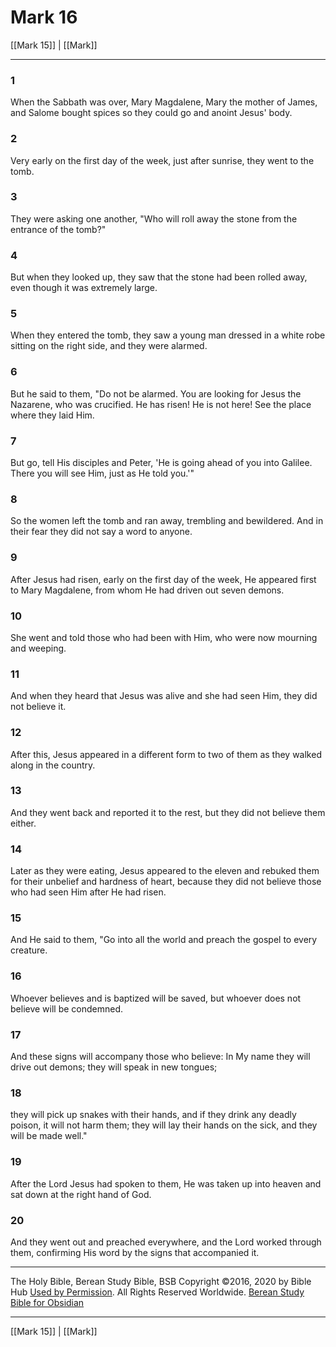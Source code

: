# Mark 16

[[Mark 15]] | [[Mark]]

---

### 1
When the Sabbath was over, Mary Magdalene, Mary the mother of James, and Salome bought spices so they could go and anoint Jesus' body.

### 2
Very early on the first day of the week, just after sunrise, they went to the tomb.

### 3
They were asking one another, "Who will roll away the stone from the entrance of the tomb?"

### 4
But when they looked up, they saw that the stone had been rolled away, even though it was extremely large.

### 5
When they entered the tomb, they saw a young man dressed in a white robe sitting on the right side, and they were alarmed.

### 6
But he said to them, "Do not be alarmed. You are looking for Jesus the Nazarene, who was crucified. He has risen! He is not here! See the place where they laid Him.

### 7
But go, tell His disciples and Peter, 'He is going ahead of you into Galilee. There you will see Him, just as He told you.'"

### 8
So the women left the tomb and ran away, trembling and bewildered. And in their fear they did not say a word to anyone.

### 9
After Jesus had risen, early on the first day of the week, He appeared first to Mary Magdalene, from whom He had driven out seven demons.

### 10
She went and told those who had been with Him, who were now mourning and weeping.

### 11
And when they heard that Jesus was alive and she had seen Him, they did not believe it.

### 12
After this, Jesus appeared in a different form to two of them as they walked along in the country.

### 13
And they went back and reported it to the rest, but they did not believe them either.

### 14
Later as they were eating, Jesus appeared to the eleven and rebuked them for their unbelief and hardness of heart, because they did not believe those who had seen Him after He had risen.

### 15
And He said to them, "Go into all the world and preach the gospel to every creature.

### 16
Whoever believes and is baptized will be saved, but whoever does not believe will be condemned.

### 17
And these signs will accompany those who believe: In My name they will drive out demons; they will speak in new tongues;

### 18
they will pick up snakes with their hands, and if they drink any deadly poison, it will not harm them; they will lay their hands on the sick, and they will be made well."

### 19
After the Lord Jesus had spoken to them, He was taken up into heaven and sat down at the right hand of God.

### 20
And they went out and preached everywhere, and the Lord worked through them, confirming His word by the signs that accompanied it.

---

The Holy Bible, Berean Study Bible, BSB
Copyright ©2016, 2020 by Bible Hub
[Used by Permission](https://berean.bible/terms.htm). All Rights Reserved Worldwide.
[Berean Study Bible for Obsidian](https://github.com/gapmiss/berean-study-bible-for-obsidian)

---

[[Mark 15]] | [[Mark]]

